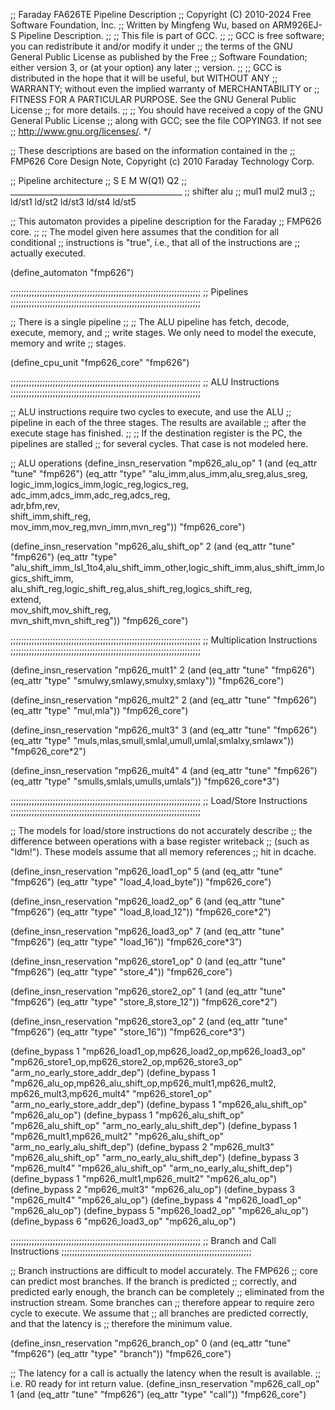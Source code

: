 ;; Faraday FA626TE Pipeline Description
;; Copyright (C) 2010-2024 Free Software Foundation, Inc.
;; Written by Mingfeng Wu, based on ARM926EJ-S Pipeline Description.
;;
;; This file is part of GCC.
;;
;; GCC is free software; you can redistribute it and/or modify it under
;; the terms of the GNU General Public License as published by the Free
;; Software Foundation; either version 3, or (at your option) any later
;; version.
;;
;; GCC is distributed in the hope that it will be useful, but WITHOUT ANY
;; WARRANTY; without even the implied warranty of MERCHANTABILITY or
;; FITNESS FOR A PARTICULAR PURPOSE.  See the GNU General Public License
;; for more details.
;;
;; You should have received a copy of the GNU General Public License
;; along with GCC; see the file COPYING3.  If not see
;; <http://www.gnu.org/licenses/>.  */

;; These descriptions are based on the information contained in the
;; FMP626 Core Design Note, Copyright (c) 2010 Faraday Technology Corp.

;; Pipeline architecture
;;	S	E	M	W(Q1)	Q2
;;   ___________________________________________
;;    shifter alu
;;    mul1    mul2    mul3
;;    ld/st1  ld/st2  ld/st3  ld/st4  ld/st5

;; This automaton provides a pipeline description for the Faraday
;; FMP626 core.
;;
;; The model given here assumes that the condition for all conditional
;; instructions is "true", i.e., that all of the instructions are
;; actually executed.

(define_automaton "fmp626")

;;;;;;;;;;;;;;;;;;;;;;;;;;;;;;;;;;;;;;;;;;;;;;;;;;;;;;;;;;;;;;;;;;;;;;;;
;; Pipelines
;;;;;;;;;;;;;;;;;;;;;;;;;;;;;;;;;;;;;;;;;;;;;;;;;;;;;;;;;;;;;;;;;;;;;;;;

;; There is a single pipeline
;;
;;   The ALU pipeline has fetch, decode, execute, memory, and
;;   write stages.  We only need to model the execute, memory and write
;;   stages.

(define_cpu_unit "fmp626_core" "fmp626")

;;;;;;;;;;;;;;;;;;;;;;;;;;;;;;;;;;;;;;;;;;;;;;;;;;;;;;;;;;;;;;;;;;;;;;;;
;; ALU Instructions
;;;;;;;;;;;;;;;;;;;;;;;;;;;;;;;;;;;;;;;;;;;;;;;;;;;;;;;;;;;;;;;;;;;;;;;;

;; ALU instructions require two cycles to execute, and use the ALU
;; pipeline in each of the three stages.  The results are available
;; after the execute stage has finished.
;;
;; If the destination register is the PC, the pipelines are stalled
;; for several cycles.  That case is not modeled here.

;; ALU operations
(define_insn_reservation "mp626_alu_op" 1
 (and (eq_attr "tune" "fmp626")
      (eq_attr "type" "alu_imm,alus_imm,alu_sreg,alus_sreg,\
                       logic_imm,logics_imm,logic_reg,logics_reg,\
                       adc_imm,adcs_imm,adc_reg,adcs_reg,\
                       adr,bfm,rev,\
                       shift_imm,shift_reg,\
                       mov_imm,mov_reg,mvn_imm,mvn_reg"))
 "fmp626_core")

(define_insn_reservation "mp626_alu_shift_op" 2
 (and (eq_attr "tune" "fmp626")
      (eq_attr "type" "alu_shift_imm_lsl_1to4,alu_shift_imm_other,logic_shift_imm,alus_shift_imm,logics_shift_imm,\
                       alu_shift_reg,logic_shift_reg,alus_shift_reg,logics_shift_reg,\
                       extend,\
                       mov_shift,mov_shift_reg,\
                       mvn_shift,mvn_shift_reg"))
 "fmp626_core")

;;;;;;;;;;;;;;;;;;;;;;;;;;;;;;;;;;;;;;;;;;;;;;;;;;;;;;;;;;;;;;;;;;;;;;;;
;; Multiplication Instructions
;;;;;;;;;;;;;;;;;;;;;;;;;;;;;;;;;;;;;;;;;;;;;;;;;;;;;;;;;;;;;;;;;;;;;;;;

(define_insn_reservation "mp626_mult1" 2
 (and (eq_attr "tune" "fmp626")
      (eq_attr "type" "smulwy,smlawy,smulxy,smlaxy"))
 "fmp626_core")

(define_insn_reservation "mp626_mult2" 2
 (and (eq_attr "tune" "fmp626")
      (eq_attr "type" "mul,mla"))
 "fmp626_core")

(define_insn_reservation "mp626_mult3" 3
 (and (eq_attr "tune" "fmp626")
      (eq_attr "type" "muls,mlas,smull,smlal,umull,umlal,smlalxy,smlawx"))
 "fmp626_core*2")

(define_insn_reservation "mp626_mult4" 4
 (and (eq_attr "tune" "fmp626")
      (eq_attr "type" "smulls,smlals,umulls,umlals"))
 "fmp626_core*3")

;;;;;;;;;;;;;;;;;;;;;;;;;;;;;;;;;;;;;;;;;;;;;;;;;;;;;;;;;;;;;;;;;;;;;;;;
;; Load/Store Instructions
;;;;;;;;;;;;;;;;;;;;;;;;;;;;;;;;;;;;;;;;;;;;;;;;;;;;;;;;;;;;;;;;;;;;;;;;

;; The models for load/store instructions do not accurately describe
;; the difference between operations with a base register writeback
;; (such as "ldm!").  These models assume that all memory references
;; hit in dcache.

(define_insn_reservation "mp626_load1_op" 5
 (and (eq_attr "tune" "fmp626")
      (eq_attr "type" "load_4,load_byte"))
 "fmp626_core")

(define_insn_reservation "mp626_load2_op" 6
 (and (eq_attr "tune" "fmp626")
      (eq_attr "type" "load_8,load_12"))
 "fmp626_core*2")

(define_insn_reservation "mp626_load3_op" 7
 (and (eq_attr "tune" "fmp626")
      (eq_attr "type" "load_16"))
 "fmp626_core*3")

(define_insn_reservation "mp626_store1_op" 0
 (and (eq_attr "tune" "fmp626")
      (eq_attr "type" "store_4"))
 "fmp626_core")

(define_insn_reservation "mp626_store2_op" 1
 (and (eq_attr "tune" "fmp626")
      (eq_attr "type" "store_8,store_12"))
 "fmp626_core*2")

(define_insn_reservation "mp626_store3_op" 2
 (and (eq_attr "tune" "fmp626")
      (eq_attr "type" "store_16"))
 "fmp626_core*3")

(define_bypass 1 "mp626_load1_op,mp626_load2_op,mp626_load3_op"
                 "mp626_store1_op,mp626_store2_op,mp626_store3_op"
                 "arm_no_early_store_addr_dep")
(define_bypass 1 "mp626_alu_op,mp626_alu_shift_op,mp626_mult1,mp626_mult2,\
                  mp626_mult3,mp626_mult4" "mp626_store1_op"
                 "arm_no_early_store_addr_dep")
(define_bypass 1 "mp626_alu_shift_op" "mp626_alu_op")
(define_bypass 1 "mp626_alu_shift_op" "mp626_alu_shift_op"
                 "arm_no_early_alu_shift_dep")
(define_bypass 1 "mp626_mult1,mp626_mult2" "mp626_alu_shift_op"
                 "arm_no_early_alu_shift_dep")
(define_bypass 2 "mp626_mult3" "mp626_alu_shift_op"
                 "arm_no_early_alu_shift_dep")
(define_bypass 3 "mp626_mult4" "mp626_alu_shift_op"
                 "arm_no_early_alu_shift_dep")
(define_bypass 1 "mp626_mult1,mp626_mult2" "mp626_alu_op")
(define_bypass 2 "mp626_mult3" "mp626_alu_op")
(define_bypass 3 "mp626_mult4" "mp626_alu_op")
(define_bypass 4 "mp626_load1_op" "mp626_alu_op")
(define_bypass 5 "mp626_load2_op" "mp626_alu_op")
(define_bypass 6 "mp626_load3_op" "mp626_alu_op")

;;;;;;;;;;;;;;;;;;;;;;;;;;;;;;;;;;;;;;;;;;;;;;;;;;;;;;;;;;;;;;;;;;;;;;;;
;; Branch and Call Instructions
;;;;;;;;;;;;;;;;;;;;;;;;;;;;;;;;;;;;;;;;;;;;;;;;;;;;;;;;;;;;;;;;;;;;;;;;

;; Branch instructions are difficult to model accurately.  The FMP626
;; core can predict most branches.  If the branch is predicted
;; correctly, and predicted early enough, the branch can be completely
;; eliminated from the instruction stream.  Some branches can
;; therefore appear to require zero cycle to execute.  We assume that
;; all branches are predicted correctly, and that the latency is
;; therefore the minimum value.

(define_insn_reservation "mp626_branch_op" 0
 (and (eq_attr "tune" "fmp626")
      (eq_attr "type" "branch"))
 "fmp626_core")

;; The latency for a call is actually the latency when the result is available.
;; i.e. R0 ready for int return value.
(define_insn_reservation "mp626_call_op" 1
 (and (eq_attr "tune" "fmp626")
      (eq_attr "type" "call"))
 "fmp626_core")

